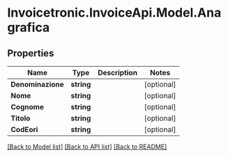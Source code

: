 # Invoicetronic.InvoiceApi.Model.Anagrafica

## Properties

Name | Type | Description | Notes
------------ | ------------- | ------------- | -------------
**Denominazione** | **string** |  | [optional] 
**Nome** | **string** |  | [optional] 
**Cognome** | **string** |  | [optional] 
**Titolo** | **string** |  | [optional] 
**CodEori** | **string** |  | [optional] 

[[Back to Model list]](../README.md#documentation-for-models) [[Back to API list]](../README.md#documentation-for-api-endpoints) [[Back to README]](../README.md)

